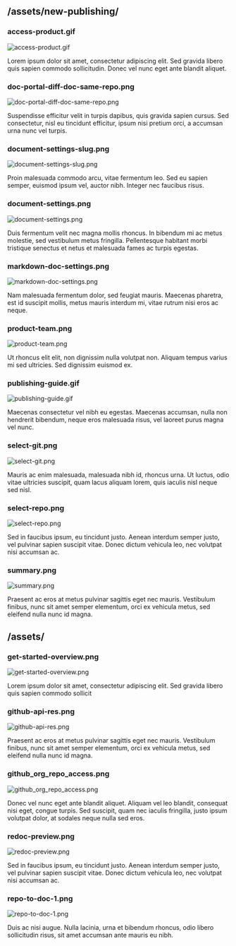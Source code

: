 ## /assets/new-publishing/

### access-product.gif
![access-product.gif](../assets/new-publishing/access-product.gif)

Lorem ipsum dolor sit amet, consectetur adipiscing elit. Sed gravida libero quis sapien commodo sollicitudin. Donec vel nunc eget ante blandit aliquet.

### doc-portal-diff-doc-same-repo.png
![doc-portal-diff-doc-same-repo.png](../assets/new-publishing/doc-portal-diff-doc-same-repo.png)

Suspendisse efficitur velit in turpis dapibus, quis gravida sapien cursus. Sed consectetur, nisl eu tincidunt efficitur, ipsum nisi pretium orci, a accumsan urna nunc vel turpis.

### document-settings-slug.png
![document-settings-slug.png](../assets/new-publishing/document-settings-slug.png)

Proin malesuada commodo arcu, vitae fermentum leo. Sed eu sapien semper, euismod ipsum vel, auctor nibh. Integer nec faucibus risus.

### document-settings.png
![document-settings.png](../assets/new-publishing/document-settings.png)

Duis fermentum velit nec magna mollis rhoncus. In bibendum mi ac metus molestie, sed vestibulum metus fringilla. Pellentesque habitant morbi tristique senectus et netus et malesuada fames ac turpis egestas.

### markdown-doc-settings.png
![markdown-doc-settings.png](../assets/new-publishing/markdown-doc-settings.png)

Nam malesuada fermentum dolor, sed feugiat mauris. Maecenas pharetra, est id suscipit mollis, metus mauris interdum mi, vitae rutrum nisi eros ac neque.

### product-team.png
![product-team.png](../assets/new-publishing/product-team.png)

Ut rhoncus elit elit, non dignissim nulla volutpat non. Aliquam tempus varius mi sed ultricies. Sed dignissim euismod ex.

### publishing-guide.gif
![publishing-guide.gif](../assets/new-publishing/publishing-guide.gif)

Maecenas consectetur vel nibh eu egestas. Maecenas accumsan, nulla non hendrerit bibendum, neque eros malesuada risus, vel laoreet purus magna vel nunc.

### select-git.png
![select-git.png](../assets/new-publishing/select-git.png)

Mauris ac enim malesuada, malesuada nibh id, rhoncus urna. Ut luctus, odio vitae ultricies suscipit, quam lacus aliquam lorem, quis iaculis nisl neque sed nisl.

### select-repo.png
![select-repo.png](../assets/new-publishing/select-repo.png)

Sed in faucibus ipsum, eu tincidunt justo. Aenean interdum semper justo, vel pulvinar sapien suscipit vitae. Donec dictum vehicula leo, nec volutpat nisi accumsan ac.

### summary.png
![summary.png](../assets/new-publishing/summary.png)

Praesent ac eros at metus pulvinar sagittis eget nec mauris. Vestibulum finibus, nunc sit amet semper elementum, orci ex vehicula metus, sed eleifend nulla nunc id magna.

## /assets/

### get-started-overview.png
![get-started-overview.png](../assets/get-started-overview.png)

Lorem ipsum dolor sit amet, consectetur adipiscing elit. Sed gravida libero quis sapien commodo sollicit

### github-api-res.png
![github-api-res.png](../assets/github-api-res.png)

Praesent ac eros at metus pulvinar sagittis eget nec mauris. Vestibulum finibus, nunc sit amet semper elementum, orci ex vehicula metus, sed eleifend nulla nunc id magna.

### github_org_repo_access.png
![github_org_repo_access.png](../assets/github_org_repo_access.png)

Donec vel nunc eget ante blandit aliquet. Aliquam vel leo blandit, consequat nisi eget, congue turpis. Sed suscipit, quam nec iaculis fringilla, justo ipsum volutpat dolor, at sodales neque nulla sed eros.

### redoc-preview.png
![redoc-preview.png](../assets/redoc-preview.png)

Sed in faucibus ipsum, eu tincidunt justo. Aenean interdum semper justo, vel pulvinar sapien suscipit vitae. Donec dictum vehicula leo, nec volutpat nisi accumsan ac.

### repo-to-doc-1.png
![repo-to-doc-1.png](../assets/repo-to-doc-1.png)

Duis ac nisi augue. Nulla lacinia, urna et bibendum rhoncus, odio libero sollicitudin risus, sit amet accumsan ante mauris eu nibh.
